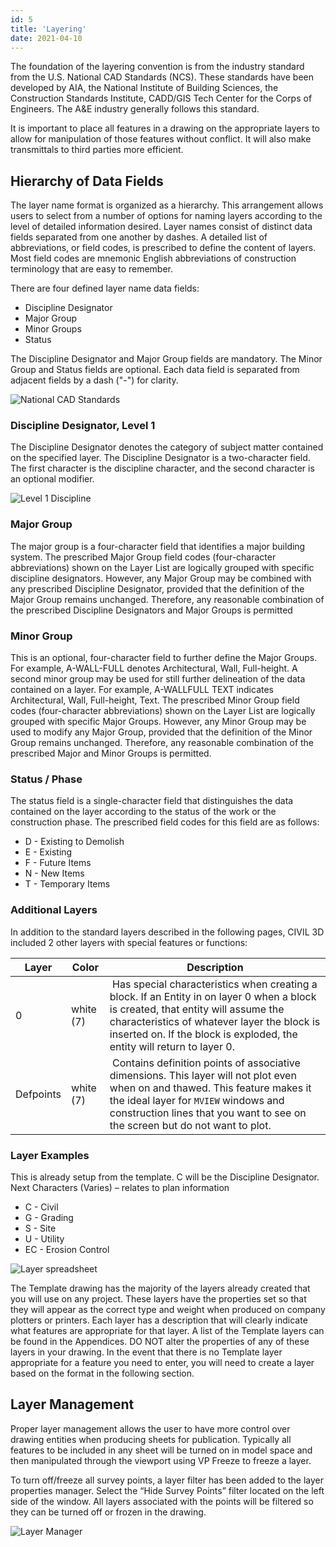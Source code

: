 ```yaml
---
id: 5
title: 'Layering'
date: 2021-04-10
---
```


The foundation of the layering convention is from the industry standard from the U.S. National CAD Standards (NCS). These standards have been developed by AIA, the National Institute of Building Sciences, the Construction Standards Institute, CADD/GIS Tech Center for the Corps of Engineers. The A&E industry generally follows this standard.

It is important to place all features in a drawing on the appropriate layers to allow for manipulation of those features without conflict. It will also make transmittals to third parties more efficient.

## Hierarchy of Data Fields

The layer name format is organized as a hierarchy. This arrangement allows users to select from a number of options for naming layers according to the level of detailed information desired. Layer names consist of distinct data fields separated from one another by dashes. A detailed list of abbreviations, or field codes, is prescribed to define the content of layers. Most field codes are mnemonic English abbreviations of construction terminology that are easy to remember.

There are four defined layer name data fields:

- Discipline Designator
- Major Group
- Minor Groups
- Status

The Discipline Designator and Major Group fields are mandatory. The Minor Group and Status fields are optional. Each data field is separated from adjacent fields by a dash ("-") for clarity.

![National CAD Standards](/img/standards/image5.png)

### Discipline Designator, Level 1

The Discipline Designator denotes the category of subject matter contained on the specified layer. The Discipline Designator is a two-character field. The first character is the discipline character, and the second character is an optional modifier.

![Level 1 Discipline](/img/standards/image16.png)

### Major Group

The major group is a four-character field that identifies a major building system. The prescribed Major Group field codes (four-character abbreviations) shown on the Layer List are logically grouped with specific discipline designators. However, any Major Group may be combined with any prescribed Discipline Designator, provided that the definition of the Major Group remains unchanged. Therefore, any reasonable combination of the prescribed Discipline Designators and Major Groups is permitted

### Minor Group

This is an optional, four-character field to further define the Major Groups. For example, A-WALL-FULL denotes Architectural, Wall, Full-height. A second minor group may be used for still further delineation of the data contained on a layer. For example, A-WALLFULL TEXT indicates Architectural, Wall, Full-height, Text. The prescribed Minor Group field codes (four-character abbreviations) shown on the Layer List are logically grouped with specific Major Groups. However, any Minor Group may be used to modify any Major Group, provided that the definition of the Minor Group remains unchanged. Therefore, any reasonable combination of the prescribed Major and Minor Groups is permitted.

### Status / Phase

The status field is a single-character field that distinguishes the data contained on the layer according to the status of the work or the construction phase. The prescribed field codes for this field are as follows:

- D - Existing to Demolish
- E - Existing
- F - Future Items
- N - New Items
- T - Temporary Items

### Additional Layers

In addition to the standard layers described in the following pages, CIVIL 3D included 2 other layers with special features or functions:

| Layer | Color | Description |
| ----- | ----- | ----------- |
| 0 | white (7) | Has special characteristics when creating a block. If an Entity in on layer 0 when a block is created, that entity will assume the characteristics of whatever layer the block is inserted on. If the block is exploded, the entity will return to layer 0. |
| Defpoints | white (7) | Contains definition points of associative dimensions. This layer will not plot even when on and thawed. This feature makes it the ideal layer for `MVIEW` windows and construction lines that you want to see on the screen but do not want to plot. |

### Layer Examples

This is already setup from the template. C will be the Discipline Designator. Next Characters (Varies) – relates to plan information

- C - Civil
- G - Grading
- S - Site
- U - Utility
- EC - Erosion Control

![Layer spreadsheet](/img/standards/image17.png)

The Template drawing has the majority of the layers already created that you will use on any project. These layers have the properties set so that they will appear as the correct type and weight when produced on company plotters or printers. Each layer has a description that will clearly indicate what features are appropriate for that layer. A list of the Template layers can be found in the Appendices. DO NOT alter the properties of any of these layers in your drawing. In the event that there is no Template layer appropriate for a feature you need to enter, you will need to create a layer based on the format in the following section.

## Layer Management

Proper layer management allows the user to have more control over drawing entities when producing sheets for publication. Typically all features to be included in any sheet will be turned on in model space and then manipulated through the viewport using VP Freeze to freeze a layer.

To turn off/freeze all survey points, a layer filter has been added to the layer properties manager. Select the “Hide Survey Points” filter located on the left side of the window. All layers associated with the points will be filtered so they can be turned off or frozen in the drawing.

![Layer Manager](/img/standards/image12.png)
